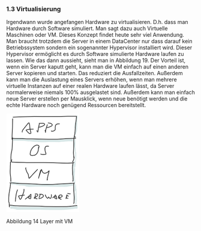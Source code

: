 ### 1.3 Virtualisierung

Irgendwann wurde angefangen Hardware zu virtualisieren. D.h. dass man Hardware durch Software simuliert. Man sagt dazu auch Virtuelle Maschinen oder VM. Dieses Konzept findet heute sehr viel Anwendung. Man braucht trotzdem die Server in einem DataCenter nur dass darauf kein Betriebssystem sondern ein sogenannter Hypervisor installiert wird. Dieser Hypervisor ermöglicht es durch Software simulierte Hardware laufen zu lassen. Wie das dann aussieht, sieht man in Abbildung 19.  Der Vorteil ist, wenn ein Server kaputt geht, kann man die VM einfach auf einen anderen Server kopieren und starten. Das reduziert die Ausfallzeiten. Außerdem kann man die Auslastung eines Servers erhöhen, wenn man mehrere virtuelle Instanzen auf einer realen Hardware laufen lässt, da Server normalerweise niemals 100% ausgelastet sind. Außerdem kann man einfach neue Server erstellen per Mausklick, wenn neue benötigt werden und die echte Hardware noch genügend Ressourcen bereitstellt. 

![](/Pictures/image022.png)

Abbildung 14 Layer mit VM